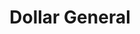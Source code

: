 ---
title: "Dollar General"
url: /eatonton/dollar-general-pea-ridge-road-southeast/
shop: variety store
---